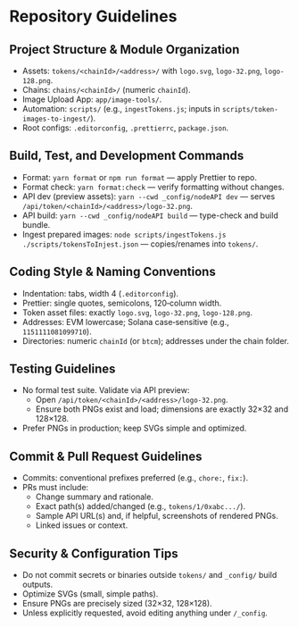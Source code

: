 # Repository Guidelines

## Project Structure & Module Organization

- Assets: `tokens/<chainId>/<address>/` with `logo.svg`, `logo-32.png`, `logo-128.png`.
- Chains: `chains/<chainId>/` (numeric `chainId`).
- Image Upload App: `app/image-tools/`.
- Automation: `scripts/` (e.g., `ingestTokens.js`; inputs in `scripts/token-images-to-ingest/`).
- Root configs: `.editorconfig`, `.prettierrc`, `package.json`.

## Build, Test, and Development Commands

- Format: `yarn format` or `npm run format` — apply Prettier to repo.
- Format check: `yarn format:check` — verify formatting without changes.
- API dev (preview assets): `yarn --cwd _config/nodeAPI dev` — serves `/api/token/<chainId>/<address>/logo-32.png`.
- API build: `yarn --cwd _config/nodeAPI build` — type-check and build bundle.
- Ingest prepared images: `node scripts/ingestTokens.js ./scripts/tokensToInjest.json` — copies/renames into `tokens/`.

## Coding Style & Naming Conventions

- Indentation: tabs, width 4 (`.editorconfig`).
- Prettier: single quotes, semicolons, 120‑column width.
- Token asset files: exactly `logo.svg`, `logo-32.png`, `logo-128.png`.
- Addresses: EVM lowercase; Solana case‑sensitive (e.g., `1151111081099710`).
- Directories: numeric `chainId` (or `btcm`); addresses under the chain folder.

## Testing Guidelines

- No formal test suite. Validate via API preview:
  - Open `/api/token/<chainId>/<address>/logo-32.png`.
  - Ensure both PNGs exist and load; dimensions are exactly 32×32 and 128×128.
- Prefer PNGs in production; keep SVGs simple and optimized.

## Commit & Pull Request Guidelines

- Commits: conventional prefixes preferred (e.g., `chore:`, `fix:`).
- PRs must include:
  - Change summary and rationale.
  - Exact path(s) added/changed (e.g., `tokens/1/0xabc.../`).
  - Sample API URL(s) and, if helpful, screenshots of rendered PNGs.
  - Linked issues or context.

## Security & Configuration Tips

- Do not commit secrets or binaries outside `tokens/` and `_config/` build outputs.
- Optimize SVGs (small, simple paths).
- Ensure PNGs are precisely sized (32×32, 128×128).
- Unless explicitly requested, avoid editing anything under `/_config`.
